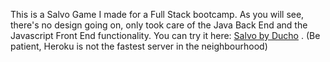 This is a Salvo Game I made for a Full Stack bootcamp. As you will see, there's no design going on, only took care of the Java Back End and the Javascript Front End functionality. You can try it here: [Salvo by Ducho](salvobyducho.herokuapp.com) . (Be patient, Heroku is not the fastest server in the neighbourhood)
